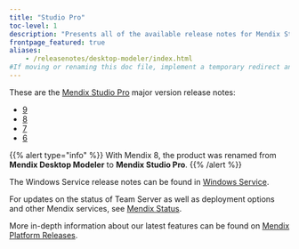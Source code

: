 ```yaml
---
title: "Studio Pro"
toc-level: 1
description: "Presents all of the available release notes for Mendix Studio Pro."
frontpage_featured: true
aliases:
    - /releasenotes/desktop-modeler/index.html
#If moving or renaming this doc file, implement a temporary redirect and let the respective team know they should update the URL in the product. See Mapping to Products for more details.
---
```


These are the [Mendix Studio Pro](/refguide/) major version release notes:

* [9](9)
* [8](8)
* [7](7)
* [6](6)

{{% alert type="info" %}}
With Mendix 8, the product was renamed from **Mendix Desktop Modeler** to **Mendix Studio Pro**.
{{% /alert %}}

The Windows Service release notes can be found in [Windows Service](windows-service).

For updates on the status of Team Server as well as deployment options and other Mendix services, see [Mendix Status](https://status.mendix.com/).

More in-depth information about our latest features can be found on [Mendix Platform Releases](https://www.mendix.com/releases/).
